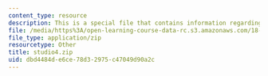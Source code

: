 ```yaml
---
content_type: resource
description: This is a special file that contains information regarding studio 4.
file: /media/https%3A/open-learning-course-data-rc.s3.amazonaws.com/18-05-introduction-to-probability-and-statistics-spring-2014/dbd4484de6ce78d32975c47049d90a2c_studio4.zip
file_type: application/zip
resourcetype: Other
title: studio4.zip
uid: dbd4484d-e6ce-78d3-2975-c47049d90a2c
---
```

